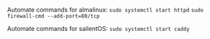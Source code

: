 Automate commands for almalinux:
`sudo systemctl start httpd`
`sudo firewall-cmd --add-port=80/tcp`

Automate commands for sailentOS:
`sudo systemctl start caddy`
